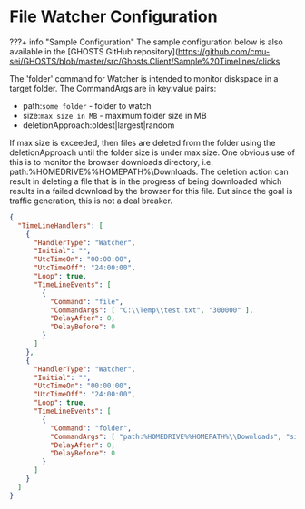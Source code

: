 # File Watcher Configuration

???+ info "Sample Configuration"
    The sample configuration below is also available in the [GHOSTS GitHub repository](<https://github.com/cmu-sei/GHOSTS/blob/master/src/Ghosts.Client/Sample%20Timelines/clicks>

The 'folder' command for Watcher is intended to monitor diskspace in a target folder. The CommandArgs are in key:value pairs:

- path:`some folder`  - folder to watch
- size:`max size in MB` - maximum folder size in MB
- deletionApproach:oldest|largest|random

 If max size is exceeded, then files are deleted from the folder using the deletionApproach until the folder size is under max size.
 One obvious use of this is to monitor the browser downloads directory, i.e. path:%HOMEDRIVE%%HOMEPATH%\\Downloads. The deletion action can result in deleting a file that is in the progress of being downloaded which results in a failed download by the browser for this file. But since the goal is traffic generation, this is not a deal breaker.  


```json
{
  "TimeLineHandlers": [
    {
      "HandlerType": "Watcher",
      "Initial": "",
      "UtcTimeOn": "00:00:00",
      "UtcTimeOff": "24:00:00",
      "Loop": true,
      "TimeLineEvents": [
        {
          "Command": "file",
          "CommandArgs": [ "C:\\Temp\\test.txt", "300000" ],
          "DelayAfter": 0,
          "DelayBefore": 0
        }
      ]
    },
    {
      "HandlerType": "Watcher",
      "Initial": "",
      "UtcTimeOn": "00:00:00",
      "UtcTimeOff": "24:00:00",
      "Loop": true,
      "TimeLineEvents": [
        {
          "Command": "folder",
          "CommandArgs": [ "path:%HOMEDRIVE%%HOMEPATH%\\Downloads", "size:2000", "deletionApproach:oldest" ],
          "DelayAfter": 0,
          "DelayBefore": 0
        }
      ]
    }
  ]
}
```
